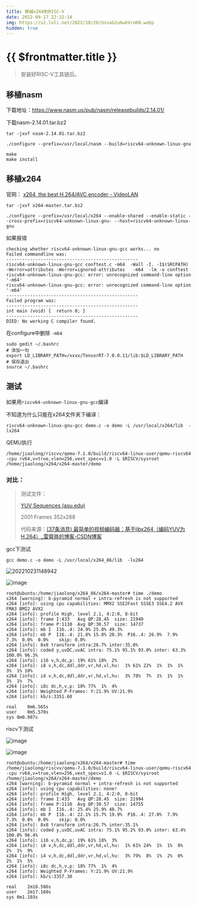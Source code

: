 ```yaml
---
title: 移植x264到RISC-V
date: 2022-09-17 22:32:14
img: https://s2.loli.net/2022/10/26/Usvab2u6wkVrnKN.webp
hidden: true
---
```


# {{ $frontmatter.title }} <Badge type="tip" :text="String($frontmatter.date).slice(0,10)" />


> 安装好RISC-V工具链后。

## 移植nasm

下载地址：https://www.nasm.us/pub/nasm/releasebuilds/2.14.01/

下载nasm-2.14.01.tar.bz2

```
tar -jxvf nasm-2.14.01.tar.bz2
```

```
./configure --prefix=/usr/local/nasm --build=riscv64-unknown-linux-gnu
```

```
make
make install
```



## 移植x264

官网： [x264, the best H.264/AVC encoder - VideoLAN](https://www.videolan.org/developers/x264.html)

```
tar -jxvf x264-master.tar.bz2
```

```
./configure --prefix=/usr/local/x264 --enable-shared --enable-static --cross-prefix=riscv64-unknown-linux-gnu- --host=riscv64-unknown-linux-gnu
```

如果报错

```
checking whether riscv64-unknown-linux-gnu-gcc works... no
Failed commandline was:
--------------------------------------------------
riscv64-unknown-linux-gnu-gcc conftest.c -m64  -Wall -I. -I$(SRCPATH)   -Werror=attributes -Werror=ignored-attributes   -m64  -lm -o conftest
riscv64-unknown-linux-gnu-gcc: error: unrecognized command-line option '-m64'
riscv64-unknown-linux-gnu-gcc: error: unrecognized command-line option '-m64'
--------------------------------------------------
Failed program was:
--------------------------------------------------
int main (void) {  return 0; }
--------------------------------------------------
DIED: No working C compiler found.
```

在configure中删除 `-m64`

```
sudo gedit ~/.bashrc
# 添加一句
export LD_LIBRARY_PATH=/xxxx/TensorRT-7.0.0.11/lib:$LD_LIBRARY_PATH
# 保存退出
source ~/.bashrc
```







## 测试

如果用`riscv64-unknown-linux-gnu-gcc`编译

不知道为什么只能在x264文件夹下编译：

```
riscv64-unknown-linux-gnu-gcc demo.c -o demo -L /usr/local/x264/lib  -lx264
```



QEMU执行

```
/home/jiaolong/riscvv/qemu-7.1.0/build/riscv64-linux-user/qemu-riscv64 -cpu rv64,v=true,vlen=256,vext_spec=v1.0 -L $RISCV/sysroot /home/jiaolong/x264/x264-master/demo
```



### 对比：

> 测试文件：
>
> [YUV Sequences (asu.edu)](http://trace.eas.asu.edu/yuv/index.html)
>
> 2001 Frames 352x288
>
> 代码来源：[(37条消息) 最简单的视频编码器：基于libx264（编码YUV为H.264）_雷霄骅的博客-CSDN博客](https://blog.csdn.net/leixiaohua1020/article/details/42078645)

gcc下测试

```
gcc demo.c -o demo -L /usr/local/x264_86/lib  -lx264
```

![202210231148942](https://s2.loli.net/2022/10/26/Usvab2u6wkVrnKN.webp)

![image](https://s2.loli.net/2022/10/26/F91KtIwAXpWbda8.webp)

```
root@ubuntu:/home/jiaolong/x264_86/x264-master# time ./demo
x264 [warning]: b-pyramid normal + intra-refresh is not supported
x264 [info]: using cpu capabilities: MMX2 SSE2Fast SSSE3 SSE4.2 AVX FMA3 BMI2 AVX2
x264 [info]: profile High, level 2.1, 4:2:0, 8-bit
x264 [info]: frame I:433   Avg QP:28.45  size: 21940
x264 [info]: frame P:1110  Avg QP:30.57  size: 14737
x264 [info]: mb I  I16..4: 24.9% 25.8% 49.3%
x264 [info]: mb P  I16..4: 21.8% 15.8% 20.3%  P16..4: 26.9%  7.9%  7.3%  0.0%  0.0%    skip: 0.0%
x264 [info]: 8x8 transform intra:26.7% inter:35.0%
x264 [info]: coded y,uvDC,uvAC intra: 75.1% 95.1% 93.0% inter: 63.3% 100.0% 96.3%
x264 [info]: i16 v,h,dc,p: 19% 61% 18%  2%
x264 [info]: i8 v,h,dc,ddl,ddr,vr,hd,vl,hu:  1% 61% 22%  1%  1%  1%  3%  1% 10%
x264 [info]: i4 v,h,dc,ddl,ddr,vr,hd,vl,hu:  3% 78%  7%  1%  1%  1%  3%  1%  7%
x264 [info]: i8c dc,h,v,p: 18% 77%  1%  4%
x264 [info]: Weighted P-Frames: Y:21.9% UV:21.9%
x264 [info]: kb/s:3351.60

real	0m6.565s
user	0m5.570s
sys	0m0.987s
```



riscv下测试

![image](https://s2.loli.net/2022/10/26/AtqpgeTH7YsWF4B.webp)

![image](https://s2.loli.net/2022/10/26/VcljWeGAuSQ4gEN.webp)



```
root@ubuntu:/home/jiaolong/x264/x264-master# time /home/jiaolong/riscvv/qemu-7.1.0/build/riscv64-linux-user/qemu-riscv64 -cpu rv64,v=true,vlen=256,vext_spec=v1.0 -L $RISCV/sysroot /home/jiaolong/x264/x264-master/demo
x264 [warning]: b-pyramid normal + intra-refresh is not supported
x264 [info]: using cpu capabilities: none!
x264 [info]: profile High, level 2.1, 4:2:0, 8-bit
x264 [info]: frame I:433   Avg QP:28.45  size: 21994
x264 [info]: frame P:1110  Avg QP:30.57  size: 14755
x264 [info]: mb I  I16..4: 25.4% 25.9% 48.7%
x264 [info]: mb P  I16..4: 22.1% 15.7% 19.9%  P16..4: 27.0%  7.9%  7.3%  0.0%  0.0%    skip: 0.0%
x264 [info]: 8x8 transform intra:26.7% inter:35.1%
x264 [info]: coded y,uvDC,uvAC intra: 75.1% 95.2% 93.0% inter: 63.4% 100.0% 96.4%
x264 [info]: i16 v,h,dc,p: 19% 61% 18%  3%
x264 [info]: i8 v,h,dc,ddl,ddr,vr,hd,vl,hu:  1% 61% 24%  1%  1%  0%  2%  1%  9%
x264 [info]: i4 v,h,dc,ddl,ddr,vr,hd,vl,hu:  3% 79%  8%  1%  2%  0%  2%  1%  5%
x264 [info]: i8c dc,h,v,p: 18% 77%  1%  4%
x264 [info]: Weighted P-Frames: Y:21.9% UV:21.9%
x264 [info]: kb/s:3357.30

real	2m18.586s
user	2m17.160s
sys	0m1.103s
```

